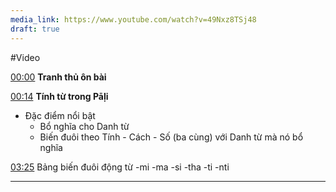 ```yaml
---
media_link: https://www.youtube.com/watch?v=49Nxz8TSj48
draft: true
---
```

#Video


[00:00](https://www.youtube.com/watch?v=49Nxz8TSj48&t=0)
**Tranh thủ ôn bài**


[00:14](https://www.youtube.com/watch?v=49Nxz8TSj48&t=14)
**Tính từ trong Pāḷi**
- Đặc điểm nổi bật
	- Bổ nghĩa cho Danh từ
	- Biến đuôi theo Tính - Cách - Số (ba cùng) với Danh từ mà nó bổ nghĩa

[03:25](https://www.youtube.com/watch?v=49Nxz8TSj48&t=205)
Bảng biến đuôi động từ
-mi -ma -si -tha -ti -nti



---
